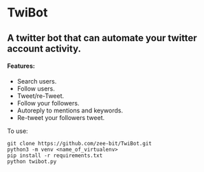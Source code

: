# TwiBot
## A twitter bot that can automate your twitter account activity.

#### Features:
- Search users.
- Follow users.
- Tweet/re-Tweet.
- Follow your followers.
- Autoreply to mentions and keywords.
- Re-tweet your followers tweet.

To use:

```
git clone https://github.com/zee-bit/TwiBot.git
python3 -m venv <name_of_virtualenv>
pip install -r requirements.txt
python twibot.py
```
